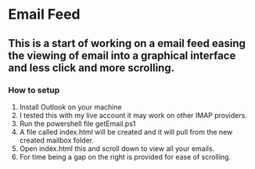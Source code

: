 # Email Feed
## This is a start of working on a email feed easing the viewing of email into a graphical interface and less click and more scrolling.
### How to setup

1. Install Outlook on your machine
2. I tested this with my live account it may work on other IMAP providers.
3. Run the powershell file getEmail.ps1
4. A file called index.html will be created and it will pull from the new created mailbox folder.
5. Open index.html this and scroll down to view all your emails.
6. For time being a gap on the right is provided for ease of scrolling.